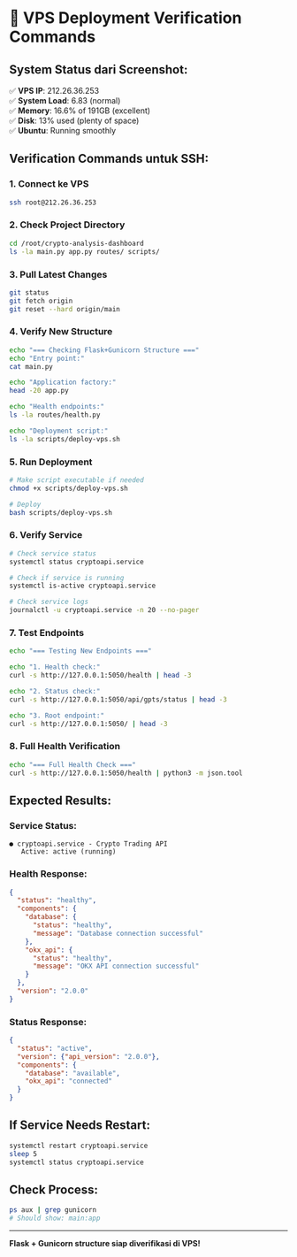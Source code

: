 # 🚀 VPS Deployment Verification Commands

## System Status dari Screenshot:
✅ **VPS IP**: 212.26.36.253  
✅ **System Load**: 6.83 (normal)  
✅ **Memory**: 16.6% of 191GB (excellent)  
✅ **Disk**: 13% used (plenty of space)  
✅ **Ubuntu**: Running smoothly

## Verification Commands untuk SSH:

### 1. Connect ke VPS
```bash
ssh root@212.26.36.253
```

### 2. Check Project Directory
```bash
cd /root/crypto-analysis-dashboard
ls -la main.py app.py routes/ scripts/
```

### 3. Pull Latest Changes
```bash
git status
git fetch origin
git reset --hard origin/main
```

### 4. Verify New Structure
```bash
echo "=== Checking Flask+Gunicorn Structure ==="
echo "Entry point:"
cat main.py

echo "Application factory:"
head -20 app.py

echo "Health endpoints:"
ls -la routes/health.py

echo "Deployment script:"
ls -la scripts/deploy-vps.sh
```

### 5. Run Deployment
```bash
# Make script executable if needed
chmod +x scripts/deploy-vps.sh

# Deploy
bash scripts/deploy-vps.sh
```

### 6. Verify Service
```bash
# Check service status
systemctl status cryptoapi.service

# Check if service is running
systemctl is-active cryptoapi.service

# Check service logs
journalctl -u cryptoapi.service -n 20 --no-pager
```

### 7. Test Endpoints
```bash
echo "=== Testing New Endpoints ==="

echo "1. Health check:"
curl -s http://127.0.0.1:5050/health | head -3

echo "2. Status check:"
curl -s http://127.0.0.1:5050/api/gpts/status | head -3

echo "3. Root endpoint:"
curl -s http://127.0.0.1:5050/ | head -3
```

### 8. Full Health Verification
```bash
echo "=== Full Health Check ==="
curl -s http://127.0.0.1:5050/health | python3 -m json.tool
```

## Expected Results:

### Service Status:
```
● cryptoapi.service - Crypto Trading API
   Active: active (running)
```

### Health Response:
```json
{
  "status": "healthy",
  "components": {
    "database": {
      "status": "healthy",
      "message": "Database connection successful"
    },
    "okx_api": {
      "status": "healthy", 
      "message": "OKX API connection successful"
    }
  },
  "version": "2.0.0"
}
```

### Status Response:
```json
{
  "status": "active",
  "version": {"api_version": "2.0.0"},
  "components": {
    "database": "available",
    "okx_api": "connected"
  }
}
```

## If Service Needs Restart:
```bash
systemctl restart cryptoapi.service
sleep 5
systemctl status cryptoapi.service
```

## Check Process:
```bash
ps aux | grep gunicorn
# Should show: main:app
```

---

**Flask + Gunicorn structure siap diverifikasi di VPS!**